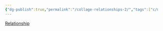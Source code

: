 ```yaml
---
{"dg-publish":true,"permalink":"/collage-relationships-2/","tags":["c/man","c/woman","c/faceless","c/red","c/wound","c/black","c/valentines-day"],"created":"2024-01-03T17:13:46.667-05:00","updated":"2024-01-03T17:14:37.785-05:00"}
---
```



[Relationship](https://www.instagram.com/p/CLR6yS9hCG5/)
